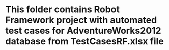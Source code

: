 
# This folder contains Robot Framework project with automated test cases for AdventureWorks2012 database from TestCasesRF.xlsx file
